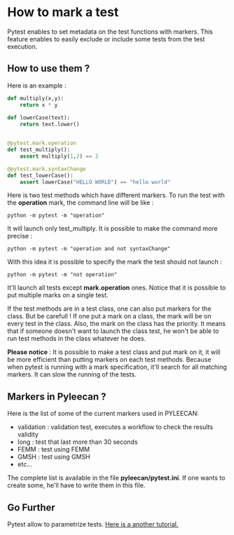 # How to mark a test

Pytest enables to set metadata on the test functions with markers. This feature enables to easily exclude or include some tests from the test execution. 

## How to use them ?

Here is an example :

```py
def multiply(x,y):
    return x * y
    
def lowerCase(text):
    return text.lower()


@pytest.mark.operation
def test_multiply():
    assert multiply(1,2) == 2

@pytest.mark.syntaxChange
def test_lowerCase():
    assert lowerCase("HELLO WORLD") == "hello world"
```

Here is two test methods which have different markers. To run the test with the __operation__ mark, the command line will be like :
```
python -m pytest -m "operation"
```
It will launch only test_multiply. It is possible to make the command more precise :
```
python -m pytest -m "operation and not syntaxChange"
```
With this idea it is possible to specify the mark the test should not launch :
```
python -m pytest -m "not operation"
```
It'll launch all tests except __mark.operation__ ones. Notice that it is possible to put multiple marks on a single test.


If the test methods are in a test class, one can also put markers for the class. But be carefull ! If one put a mark on a class, the mark will be on every test in the class.
Also, the mark on the class has the priority. It means that if someone doesn't want to launch the class test, he won't be able to run test methods in the class whatever he does.


__Please notice__ : It is possible to make a test class and put mark on it, it will be more efficient than putting markers on each test methods. Because when pytest is running with
a mark specification, it'll search for all matching markers. It can slow the running of the tests.


## Markers in Pyleecan ?

Here is the list of some of the current markers used in PYLEECAN:

* validation : validation test, executes a workflow to check the results validity
* long : test that last more than 30 seconds
* FEMM : test using FEMM
* GMSH : test using GMSH
* etc...

The complete list is available in the file __pyleecan/pytest.ini__. If one wants to create some, he'll have to write them in this file.

## Go Further

Pytest allow to parametrize tests. [Here is a another tutorial.](https://github.com/BenjaminGabet/pyleecan-doc/blob/patch-1/Tests_Turorials/how.to.parametrize.md)
